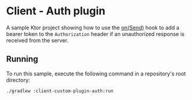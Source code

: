 # Client - Auth plugin

A sample Ktor project showing how to use the [on(Send)](https://ktor.io/docs/client-custom-plugins.html) hook to add a bearer token to the `Authorization` header if an unauthorized response is received from the server.

## Running

To run this sample, execute the following command in a repository's root directory:

```bash
./gradlew :client-custom-plugin-auth:run
```
